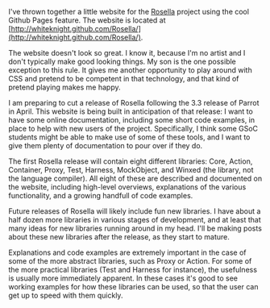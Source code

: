I've thrown together a little website for the [Rosella][] project using the
cool Github Pages feature. The website is located at
[http://whiteknight.github.com/Rosella/](http://whiteknight.github.com/Rosella/).

[Rosella]: http://github.com/Whiteknight/Rosella

The website doesn't look so great. I know it, because I'm no artist and I
don't typically make good looking things. My son is the one possible exception
to this rule. It gives me another opportunity to play around with CSS and
pretend to be competent in that technology, and that kind of pretend playing
makes me happy.

I am preparing to cut a release of Rosella following the 3.3 release of Parrot
in April. This website is being built in anticipation of that release: I want
to have some online documentation, including some short code examples, in
place to help with new users of the project. Specifically, I think some
GSoC students might be able to make use of some of these tools, and I want
to give them plenty of documentation to pour over if they do.

The first Rosella release will contain eight different libraries: Core,
Action, Container, Proxy, Test, Harness, MockObject, and Winxed (the library,
not the language compiler). All eight of these are described and documented on
the website, including high-level overviews, explanations of the various
functionality, and a growing handfull of code examples.

Future releases of Rosella will likely include fun new libraries. I have about
a half dozen more libraries in various stages of development, and at least
that many ideas for new libraries running around in my head. I'll be making
posts about these new libraries after the release, as they start to mature.

Explanations and code examples are extremely important in the case of some of
the more abstract libraries, such as Proxy or Action. For some of the more
practical libraries (Test and Harness for instance), the usefulness is usually
more immediately apparent. In these cases it's good to see working examples
for how these libraries can be used, so that the user can get up to speed with
them quickly.
